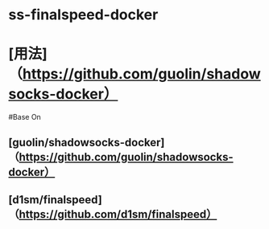 # ss-finalspeed-docker

# [用法]（https://github.com/guolin/shadowsocks-docker）

#Base On

## [guolin/shadowsocks-docker]（https://github.com/guolin/shadowsocks-docker）

## [d1sm/finalspeed]（https://github.com/d1sm/finalspeed）
